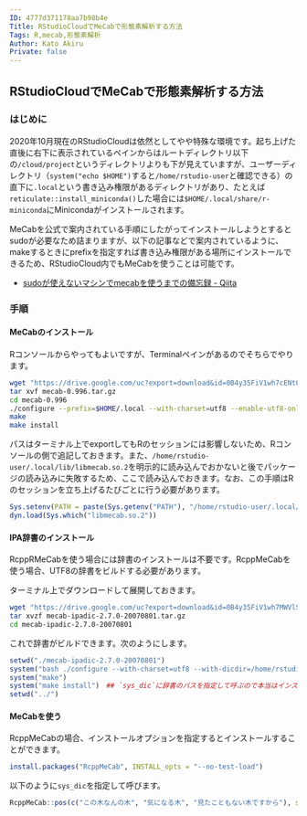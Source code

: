 ```yaml
---
ID: 4777d371178aa7b98b4e
Title: RStudioCloudでMeCabで形態素解析する方法
Tags: R,mecab,形態素解析
Author: Kato Akiru
Private: false
---
```


## RStudioCloudでMeCabで形態素解析する方法

### はじめに

2020年10月現在のRStudioCloudは依然としてやや特殊な環境です。起ち上げた直後に右下に表示されているペインからはルートディレクトリ以下の`/cloud/project`というディレクトリよりも下が見えていますが、ユーザーディレクトリ（`system("echo $HOME")`すると`/home/rstudio-user`と確認できる）の直下に`.local`という書き込み権限があるディレクトリがあり、たとえば`reticulate::install_miniconda()`した場合には`$HOME/.local/share/r-miniconda`にMinicondaがインストールされます。

MeCabを公式で案内されている手順にしたがってインストールしようとするとsudoが必要なため詰まりますが、以下の記事などで案内されているように、makeするときにprefixを指定すれば書き込み権限がある場所にインストールできるため、RStudioCloud内でもMeCabを使うことは可能です。

- [sudoが使えないマシンでmecabを使うまでの備忘録 -
    Qiita](https://qiita.com/kadotami/items/57bc2fbb5132b79c7efe)

### 手順

#### MeCabのインストール

Rコンソールからやってもよいですが、Terminalペインがあるのでそちらでやります。

``` bash
wget "https://drive.google.com/uc?export=download&id=0B4y35FiV1wh7cENtOXlicTFaRUE" -O mecab-0.996.tar.gz
tar xvf mecab-0.996.tar.gz
cd mecab-0.996
./configure --prefix=$HOME/.local --with-charset=utf8 --enable-utf8-only
make
make install
```

パスはターミナル上でexportしてもRのセッションには影響しないため、Rコンソールの側で追記しておきます。また、`/home/rstudio-user/.local/lib/libmecab.so.2`を明示的に読み込んでおかないと後でパッケージの読み込みに失敗するため、ここで読み込んでおきます。なお、この手順はRのセッションを立ち上げるたびごとに行う必要があります。

``` r
Sys.setenv(PATH = paste(Sys.getenv("PATH"), "/home/rstudio-user/.local/bin", "/home/rstudio-user/.local/lib", sep = ":"))
dyn.load(Sys.which("libmecab.so.2"))
```

#### IPA辞書のインストール

RcppRMeCabを使う場合には辞書のインストールは不要です。RcppMeCabを使う場合、UTF8の辞書をビルドする必要があります。

ターミナル上でダウンロードして展開しておきます。

``` bash
wget "https://drive.google.com/uc?export=download&id=0B4y35FiV1wh7MWVlSDBCSXZMTXM" -O mecab-ipadic-2.7.0-20070801.tar.gz
tar xvzf mecab-ipadic-2.7.0-20070801.tar.gz
cd mecab-ipadic-2.7.0-20070801
```

これで辞書がビルドできます。次のようにします。

``` r
setwd("./mecab-ipadic-2.7.0-20070801")
system("bash ./configure --with-charset=utf8 --with-dicdir=/home/rstudio-user/.local/mecab-dic/ipadic-utf8")
system("make")
system("make install")　## `sys_dic`に辞書のパスを指定して呼ぶので本当はインストールは不要ですが、いちおう
setwd("../")
```

#### MeCabを使う

RcppMeCabの場合、インストールオプションを指定するとインストールすることができます。

``` r
install.packages("RcppMeCab", INSTALL_opts = "--no-test-load")
```

以下のように`sys_dic`を指定して呼びます。

``` r
RcppMeCab::pos(c("この木なんの木", "気になる木", "見たこともない木ですから"), sys_dic = "/home/rstudio-user/.local/mecab-dic/ipadic-utf8")
```
